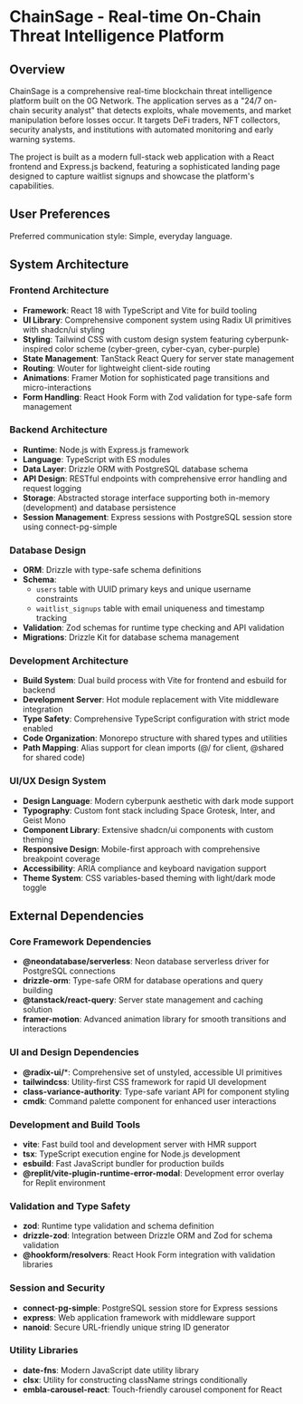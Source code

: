 # ChainSage - Real-time On-Chain Threat Intelligence Platform

## Overview

ChainSage is a comprehensive real-time blockchain threat intelligence platform built on the 0G Network. The application serves as a "24/7 on-chain security analyst" that detects exploits, whale movements, and market manipulation before losses occur. It targets DeFi traders, NFT collectors, security analysts, and institutions with automated monitoring and early warning systems.

The project is built as a modern full-stack web application with a React frontend and Express.js backend, featuring a sophisticated landing page designed to capture waitlist signups and showcase the platform's capabilities.

## User Preferences

Preferred communication style: Simple, everyday language.

## System Architecture

### Frontend Architecture
- **Framework**: React 18 with TypeScript and Vite for build tooling
- **UI Library**: Comprehensive component system using Radix UI primitives with shadcn/ui styling
- **Styling**: Tailwind CSS with custom design system featuring cyberpunk-inspired color scheme (cyber-green, cyber-cyan, cyber-purple)
- **State Management**: TanStack React Query for server state management
- **Routing**: Wouter for lightweight client-side routing
- **Animations**: Framer Motion for sophisticated page transitions and micro-interactions
- **Form Handling**: React Hook Form with Zod validation for type-safe form management

### Backend Architecture
- **Runtime**: Node.js with Express.js framework
- **Language**: TypeScript with ES modules
- **Data Layer**: Drizzle ORM with PostgreSQL database schema
- **API Design**: RESTful endpoints with comprehensive error handling and request logging
- **Storage**: Abstracted storage interface supporting both in-memory (development) and database persistence
- **Session Management**: Express sessions with PostgreSQL session store using connect-pg-simple

### Database Design
- **ORM**: Drizzle with type-safe schema definitions
- **Schema**: 
  - `users` table with UUID primary keys and unique username constraints
  - `waitlist_signups` table with email uniqueness and timestamp tracking
- **Validation**: Zod schemas for runtime type checking and API validation
- **Migrations**: Drizzle Kit for database schema management

### Development Architecture
- **Build System**: Dual build process with Vite for frontend and esbuild for backend
- **Development Server**: Hot module replacement with Vite middleware integration
- **Type Safety**: Comprehensive TypeScript configuration with strict mode enabled
- **Code Organization**: Monorepo structure with shared types and utilities
- **Path Mapping**: Alias support for clean imports (@/ for client, @shared for shared code)

### UI/UX Design System
- **Design Language**: Modern cyberpunk aesthetic with dark mode support
- **Typography**: Custom font stack including Space Grotesk, Inter, and Geist Mono
- **Component Library**: Extensive shadcn/ui components with custom theming
- **Responsive Design**: Mobile-first approach with comprehensive breakpoint coverage
- **Accessibility**: ARIA compliance and keyboard navigation support
- **Theme System**: CSS variables-based theming with light/dark mode toggle

## External Dependencies

### Core Framework Dependencies
- **@neondatabase/serverless**: Neon database serverless driver for PostgreSQL connections
- **drizzle-orm**: Type-safe ORM for database operations and query building
- **@tanstack/react-query**: Server state management and caching solution
- **framer-motion**: Advanced animation library for smooth transitions and interactions

### UI and Design Dependencies
- **@radix-ui/***: Comprehensive set of unstyled, accessible UI primitives
- **tailwindcss**: Utility-first CSS framework for rapid UI development
- **class-variance-authority**: Type-safe variant API for component styling
- **cmdk**: Command palette component for enhanced user interactions

### Development and Build Tools
- **vite**: Fast build tool and development server with HMR support
- **tsx**: TypeScript execution engine for Node.js development
- **esbuild**: Fast JavaScript bundler for production builds
- **@replit/vite-plugin-runtime-error-modal**: Development error overlay for Replit environment

### Validation and Type Safety
- **zod**: Runtime type validation and schema definition
- **drizzle-zod**: Integration between Drizzle ORM and Zod for schema validation
- **@hookform/resolvers**: React Hook Form integration with validation libraries

### Session and Security
- **connect-pg-simple**: PostgreSQL session store for Express sessions
- **express**: Web application framework with middleware support
- **nanoid**: Secure URL-friendly unique string ID generator

### Utility Libraries
- **date-fns**: Modern JavaScript date utility library
- **clsx**: Utility for constructing className strings conditionally
- **embla-carousel-react**: Touch-friendly carousel component for React